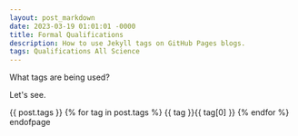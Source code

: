 ```yaml
---
layout: post_markdown
date: 2023-03-19 01:01:01 -0000
title: Formal Qualifications
description: How to use Jekyll tags on GitHub Pages blogs.
tags: Qualifications All Science
---
```



What tags are being used?

Let's see.

{{ post.tags }}
{% for tag in post.tags %} {{ tag }}{{ tag[0] }} {% endfor %}
endofpage
